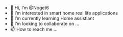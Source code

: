 - 👋 Hi, I’m @Noget6
- 👀 I’m interested in smart home real life applications 
- 🌱 I’m currently learning Home assistiant
- 💞️ I’m looking to collaborate on ...
- 📫 How to reach me ...

<!---
Noget6/Noget6 is a ✨ special ✨ repository because its `README.md` (this file) appears on your GitHub profile.
You can click the Preview link to take a look at your changes.
--->
